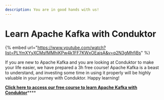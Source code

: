 ```yaml
---
description: You are in good hands with us!
---
```


# Learn Apache Kafka with Conduktor

{% embed url="https://www.youtube.com/watch?list=PLYmXYyXCMsfMMhiKPw4k1FF7KWxOEajsA&v=q2N3gMhfjBs" %}

If you are new to Apache Kafka and you are looking at Conduktor to make your life easier, we have prepared a 3h free course! Apache Kafka is a beast to understand, and investing some time in using it properly will be highly valuable in your journey with Conduktor. Happy learning!

[**Click here to access our free course to learn Apache Kafka with Conduktor**](https://a.conduktor.io/learn-apache-kafka-with-conduktor)****

